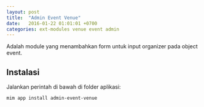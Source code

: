 ```yaml
---
layout: post
title:  "Admin Event Venue"
date:   2016-01-22 01:01:01 +0700
categories: ext-modules venue event admin
---
```


Adalah module yang menambahkan form untuk input organizer pada object event.

## Instalasi

Jalankan perintah di bawah di folder aplikasi:

```
mim app install admin-event-venue
```
